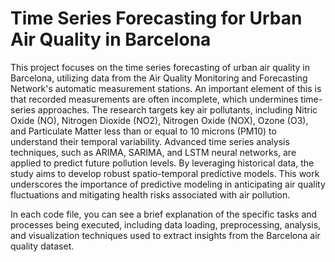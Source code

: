 # Time Series Forecasting for Urban Air Quality in Barcelona

This project focuses on the time series forecasting of urban air quality in Barcelona, utilizing data from the Air Quality Monitoring and Forecasting Network's automatic measurement stations.  An important element of this is that recorded measurements are often incomplete, which undermines time-series approaches.  The research targets key air pollutants, including Nitric Oxide (NO),  Nitrogen Dioxide (NO2), Nitrogen Oxide (NOX), Ozone (O3), and Particulate Matter less than or equal to 10 microns (PM10) to understand their temporal variability. Advanced time series analysis techniques, such as ARIMA, SARIMA, and LSTM neural networks, are applied to predict future pollution levels. By leveraging historical data, the study aims to develop robust spatio-temporal predictive models.  This work underscores the importance of predictive modeling in anticipating air quality fluctuations and mitigating health risks associated with air pollution.

In each code file, you can see a brief explanation of the specific tasks and processes being executed, including data loading, preprocessing, analysis, and visualization techniques used to extract insights from the Barcelona air quality dataset.

